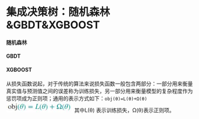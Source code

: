 集成决策树：随机森林&GBDT&XGBOOST
====
#### 随机森林 ####


#### GBDT ####


#### XGBOOST ####
从损失函数说起，对于传统的算法来说损失函数一般包含两部分：一部分用来衡量真实值与预测值之间的误差称为训练损失，另一部分用来衡量模型的复杂程度作为惩罚项成为正则项；通用的表示方式如下：```obj(θ)=L(θ)+Ω(θ)```![损失函数](/docs/ml/images/8-1.jpg) 其中L(θ) 表示训练损失，Ω(θ)表示正则项。
